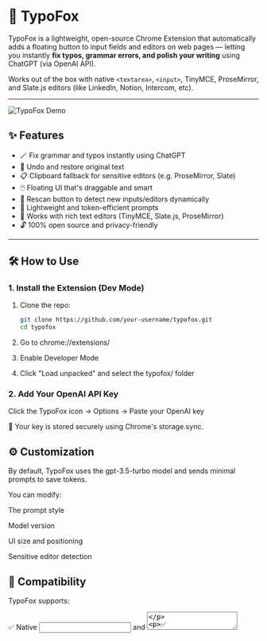 # 🦊 TypoFox

TypoFox is a lightweight, open-source Chrome Extension that automatically adds a floating button to input fields and editors on web pages — letting you instantly **fix typos, grammar errors, and polish your writing** using ChatGPT (via OpenAI API). 

Works out of the box with native `<textarea>`, `<input>`, TinyMCE, ProseMirror, and Slate.js editors (like LinkedIn, Notion, Intercom, etc).

---

![TypoFox Demo](https://user-images.githubusercontent.com/your-screenshot.gif)

## ✨ Features

- 🪄 Fix grammar and typos instantly using ChatGPT
- 🔁 Undo and restore original text
- 📋 Clipboard fallback for sensitive editors (e.g. ProseMirror, Slate)
- 🖱️ Floating UI that's draggable and smart
- 🔄 Rescan button to detect new inputs/editors dynamically
- 🧠 Lightweight and token-efficient prompts
- 🧰 Works with rich text editors (TinyMCE, Slate.js, ProseMirror)
- 🔓 100% open source and privacy-friendly

---

## 🛠️ How to Use

### 1. Install the Extension (Dev Mode)

1. Clone the repo:
   ```bash
   git clone https://github.com/your-username/typofox.git
   cd typofox
2. Go to chrome://extensions/

3. Enable Developer Mode

4. Click "Load unpacked" and select the typofox/ folder

### 2. Add Your OpenAI API Key
Click the TypoFox icon → Options → Paste your OpenAI key

🧠 Your key is stored securely using Chrome's storage.sync.

## ⚙️ Customization
By default, TypoFox uses the gpt-3.5-turbo model and sends minimal prompts to save tokens.

You can modify:

The prompt style

Model version

UI size and positioning

Sensitive editor detection

## 🧪 Compatibility
TypoFox supports:

✅ Native <input> and <textarea>

✅ contenteditable="true" regions

✅ TinyMCE

✅ Slate.js (e.g. LinkedIn, Intercom)

✅ ProseMirror (e.g. Notion, Ghost CMS)

## 🤝 Contribute
Pull requests are welcome!

If you're using a different rich text editor or platform and want support, just open an issue with:

A short description

A link to the editor (or screenshot of DOM)

## 📄 License
MIT License